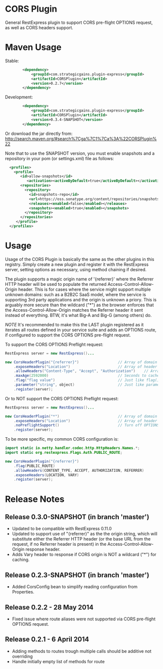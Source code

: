 CORS Plugin
===========

General RestExpress plugin to support CORS pre-flight OPTIONS request, as well as CORS headers support.

Maven Usage
===========
Stable:
```xml
		<dependency>
			<groupId>com.strategicgains.plugin-express</groupId>
			<artifactId>CORSPlugin</artifactId>
			<version>0.2.7</version>
		</dependency>
```
Development:
```xml
		<dependency>
			<groupId>com.strategicgains.plugin-express</groupId>
			<artifactId>CORSPlugin</artifactId>
			<version>0.3.4-SNAPSHOT</version>
		</dependency>
```
Or download the jar directly from: 
http://search.maven.org/#search%7Cga%7C1%7Ca%3A%22CORSPlugin%22

Note that to use the SNAPSHOT version, you must enable snapshots and a repository in your pom (or settings.xml) file as follows:
```xml
  <profiles>
    <profile>
       <id>allow-snapshots</id>
          <activation><activeByDefault>true</activeByDefault></activation>
       <repositories>
         <repository>
           <id>snapshots-repo</id>
           <url>https://oss.sonatype.org/content/repositories/snapshots</url>
           <releases><enabled>false</enabled></releases>
           <snapshots><enabled>true</enabled></snapshots>
         </repository>
       </repositories>
     </profile>
  </profiles>
```

Usage
=====

Usage of the CORS Plugin is basically the same as the other plugins in this registry.
Simply create a new plugin and register it with the RestExpress server, setting options
as necessary, using method chaining if desired.

The plugin supports a magic origin name of '{referrer}' where the Referrer HTTP header will be used to populate the returned Access-Control-Allow-Origin header.
This is for cases where the service might support multiple unknown domains: such as a B2B2C SaaS model,
where the service is supporting 3rd party applications and the origin is unknown a priory. This is arguably more secure than the wildcard ("*") as the browser
enforces that the Access-Control-Allow-Origin matches the Referrer header it sent instead of everything. BTW, it's what Big-A and Big-G (among others) do.

*NOTE* It's recommended to make this the LAST plugin registered as it iterates all routes defined in your service suite and 
adds an OPTIONS route, if configured to support the CORS OPTIONS pre-flight request.

To support the CORS OPTIONS Preflight request:
```java
RestExpress server = new RestExpress()...

new CorsHeaderPlugin("{referrer}")					// Array of domain strings.
	.exposeHeaders("Location")						// Array of header names (Optional).
	.allowHeaders("Content-Type", "Accept", "Authorization")	// Array of header names (Optional).
	.maxAge(2592000)								// Seconds to cache (Optional).
	.flag("flag value")								// Just like flag() on Routes (Optional).
	.parameter("string", object)					// Just like parameter() on Routes (Optional).
	.register(server);
```

Or to NOT support the CORS OPTIONS Preflight request:
```java
RestExpress server = new RestExpress()...

new CorsHeaderPlugin("*")							// Array of domain strings.
	.exposeHeaders("Location")						// Array of header names (Optional).
	.noPreflightSupport()							// Turn off OPTIONS request support.
	.register(server);
```

To be more specific, my common CORS configuration is:
```java
import static io.netty.handler.codec.http.HttpHeaders.Names.*;
import static org.restexpress.Flags.Auth.PUBLIC_ROUTE;

new CorsHeaderPlugin("{referrer}")
	.flag(PUBLIC_ROUTE)
	.allowHeaders(CONTENT_TYPE, ACCEPT, AUTHORIZATION, REFERRER)
	.exposeHeaders(LOCATION, VARY)
	.register(server);
```

Release Notes
=============
Release 0.3.0-SNAPSHOT (in branch 'master')
-------------------------------------------
* Updated to be compatible with RestExpress 0.11.0
* Updated to support use of "{referrer}" as the the origin string, which will substitute either the Referrer HTTP header (or the base URL from the request, if no Referrer header is present) in the Access-Control-Allow-Origin response header.
* Adds Vary header to response if CORS origin is NOT a wildcard ("*") for caching.

Release 0.2.3-SNAPSHOT (in branch 'master')
-------------------------------------------
* Added CorsConfig bean to simplify reading configuration from Properties.

Release 0.2.2 - 28 May 2014
---------------------------
* Fixed issue where route aliases were not supported via CORS pre-flight OPTIONS request.

Release 0.2.1 - 6 April 2014
----------------------------
* Adding methods to routes trough multiple calls should be additive not overriding
* Handle initially empty list of methods for route